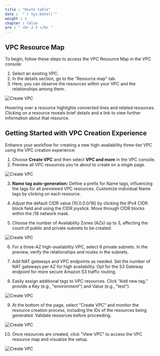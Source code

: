```yaml
---
title : "Route table"
date :  "`r Sys.Date()`" 
weight : 3
chapter : false
pre : " <b> 2.3 </b> "
---
```


## VPC Resource Map

To begin, follow these steps to access the VPC Resource Map in the VPC console:

1. Select an existing VPC.
2. In the details section, go to the "Resource map" tab.
3. Here, you can observe the resources within your VPC and the relationships among them.

![Create VPC](/images/17/0001.jpg?featherlight=false&width=90pc)

Hovering over a resource highlights connected lines and related resources. Clicking on a resource reveals brief details and a link to view further information about that resource.

## Getting Started with VPC Creation Experience

Enhance your workflow for creating a new high-availability three-tier VPC using the VPC creation experience:

1. Choose **Create VPC** and then select **VPC and more** in the VPC console.
2. Preview all VPC resources you're about to create on a single page.

![Create VPC](/images/17/0002.jpg?featherlight=false&width=90pc)

3. **Name tag auto-generation:** Define a prefix for Name tags, influencing the tags for all previewed VPC resources. Customize individual Name tags by clicking on each resource.

4. Adjust the default CIDR value (10.0.0.0/16) by clicking the IPv4 CIDR block field and using the CIDR joystick. Move through CIDR blocks within the /16 network mask.

5. Choose the number of Availability Zones (AZs) up to 3, affecting the count of public and private subnets to be created.

![Create VPC](/images/17/0003.jpg?featherlight=false&width=90pc)

6. For a three-AZ high-availability VPC, select 6 private subnets. In the preview, verify the relationships and routes in the subnets.

7. Add NAT gateways and VPC endpoints as needed. Set the number of NAT gateways per AZ for high availability. Opt for the S3 Gateway endpoint for more secure Amazon S3 traffic routing.

8. Easily assign additional tags to VPC resources. Click "Add new tag," provide a Key (e.g., "environment") and Value (e.g., "test").

![Create VPC](/images/17/0004.jpg?featherlight=false&width=90pc)

9. At the bottom of the page, select "Create VPC" and monitor the resource creation process, including the IDs of the resources being generated. Validate resources before proceeding.

![Create VPC](/images/17/0005.jpg?featherlight=false&width=90pc)

10. Once resources are created, click "View VPC" to access the VPC resource map and visualize the setup.

![Create VPC](/images/17/0006.jpg?featherlight=false&width=90pc)
